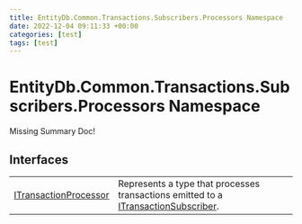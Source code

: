 ```yaml
---
title: EntityDb.Common.Transactions.Subscribers.Processors Namespace
date: 2022-12-04 09:11:33 +00:00
categories: [test]
tags: [test]
---
```


# EntityDb.Common.Transactions.Subscribers.Processors Namespace
Missing Summary Doc!
## Interfaces
<table><tr><td><a href='dotnet-entitydb-common-transactions-subscribers-processors-itransactionprocessor'>ITransactionProcessor</a></td><td>
Represents a type that processes transactions emitted to a <a href='dotnet-entitydb-abstractions-transactions-itransactionsubscriber'>ITransactionSubscriber</a>.
</td></tr></table>
